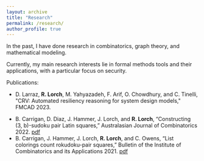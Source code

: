 ```yaml
---
layout: archive
title: "Research"
permalink: /research/
author_profile: true
---
```


In the past, I have done research in combinatorics, graph theory, and mathematical modeling.

Currently, my main research interests lie in formal methods tools and their applications, with a particular focus on security.

Publications:
  * D. Larraz, **R. Lorch**, M. Yahyazadeh, F. Arif, O. Chowdhury, and C. Tinelli, "CRV: Automated resiliency reasoning for system design models," FMCAD 2023.
  <!-- * J. Hammer, **R. Lorch***, and C. Owens, “Strong proper connection colorings of graph joins,” Under review. [pdf](https://drive.google.com/file/d/1jv2ttoNW56HVWjm15yLjxXDkdmR81V3X/view?usp=sharing) -->
  * B. Carrigan, D. Diaz, J. Hammer, J. Lorch, and **R. Lorch**, “Constructing (3, b)-sudoku pair Latin squares,” Australasian Journal of Combinatorics 2022. [pdf](https://ajc.maths.uq.edu.au/pdf/82/ajc_v82_p031.pdf)
  * B. Carrigan, J. Hammer, J. Lorch, **R. Lorch**, and C. Owens, “List colorings count rokudoku-pair squares,” Bulletin of the Institute of Combinatorics and its Applications 2021. [pdf](http://bica.the-ica.org/Volumes/92//Reprints/BICA2020-34-Reprint.pdf)

